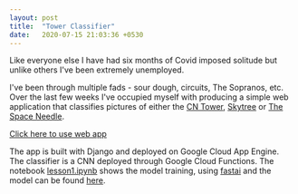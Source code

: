 ```yaml
---
layout: post
title:  "Tower Classifier"
date:   2020-07-15 21:03:36 +0530
---
```


Like everyone else I have had six months of Covid imposed solitude but unlike others I've been extremely unemployed.

I've been through multiple fads - sour dough, circuits, The Sopranos, etc. Over the last few weeks I've occupied myself with producing a simple web application that classifies pictures of either the [CN Tower](https://en.wikipedia.org/wiki/CN_Tower), [Skytree](https://en.wikipedia.org/wiki/Tokyo_Skytree) or [The Space Needle](https://en.wikipedia.org/wiki/Space_Needle).

[Click here to use web app](https://lucid-sonar-280416.uc.r.appspot.com/)

The app is built with Django and deployed on Google Cloud App Engine. The classifier is a CNN deployed through Google Cloud Functions. The notebook [lesson1.ipynb](https://github.com/jkennedy559/course-v3/blob/master/assignments%20/lesson1.ipynb) shows the model training, using [fastai](https://www.fast.ai/) and the model can be found [here](https://github.com/jkennedy559/course-v3/blob/master/assignments%20/data/towers/export.pkl).